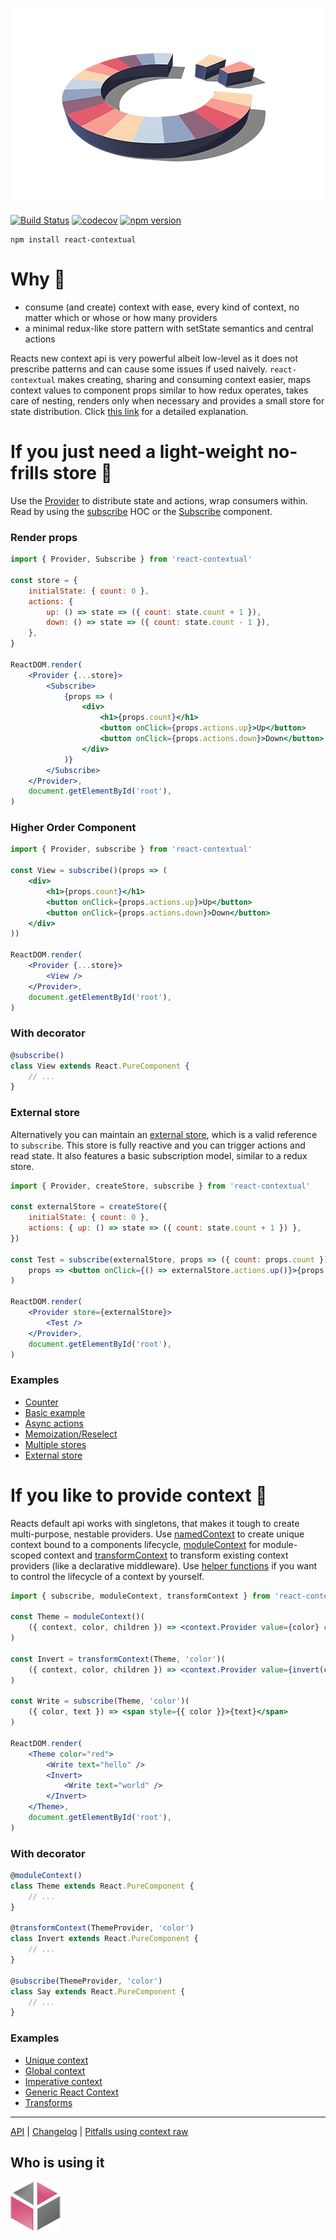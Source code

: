 <p align="center">
  <img width="500" height="314" src="assets/logo-3d-flat.png">
</p>

[![Build Status](https://travis-ci.org/drcmda/react-contextual.svg?branch=master)](https://travis-ci.org/drcmda/react-contextual) [![codecov](https://codecov.io/gh/drcmda/react-contextual/branch/master/graph/badge.svg)](https://codecov.io/gh/drcmda/react-contextual) [![npm version](https://badge.fury.io/js/react-contextual.svg)](https://badge.fury.io/js/react-contextual)

    npm install react-contextual

# Why 🤔

* consume (and create) context with ease, every kind of context, no matter which or whose or how many providers
* a minimal redux-like store pattern with setState semantics and central actions

Reacts new context api is very powerful albeit low-level as it does not prescribe patterns and can cause some issues if used naively. `react-contextual` makes creating, sharing and consuming context easier, maps context values to component props similar to how redux operates, takes care of nesting, renders only when necessary and provides a small store for state distribution. Click [this link](https://github.com/drcmda/react-contextual/blob/master/PITFALLS.md) for a detailed explanation.

# If you just need a light-weight no-frills store 🎰

Use the [Provider](https://github.com/drcmda/react-contextual/blob/master/API.md#provider) to distribute state and actions, wrap consumers within. Read by using the [subscribe](https://github.com/drcmda/react-contextual/blob/master/API.md#subscribe) HOC or the [Subscribe](https://github.com/drcmda/react-contextual/blob/master/API.md#subscribe-as-a-component) component.

### Render props

```jsx
import { Provider, Subscribe } from 'react-contextual'

const store = {
    initialState: { count: 0 },
    actions: {
        up: () => state => ({ count: state.count + 1 }),
        down: () => state => ({ count: state.count - 1 }),
    },
}

ReactDOM.render(
    <Provider {...store}>
        <Subscribe>
            {props => (
                <div>
                    <h1>{props.count}</h1>
                    <button onClick={props.actions.up}>Up</button>
                    <button onClick={props.actions.down}>Down</button>
                </div>
            )}
        </Subscribe>
    </Provider>,
    document.getElementById('root'),
)
```

### Higher Order Component

```jsx
import { Provider, subscribe } from 'react-contextual'

const View = subscribe()(props => (
    <div>
        <h1>{props.count}</h1>
        <button onClick={props.actions.up}>Up</button>
        <button onClick={props.actions.down}>Down</button>
    </div>
))

ReactDOM.render(
    <Provider {...store}>
        <View />
    </Provider>,
    document.getElementById('root'),
)
```

### With decorator

```jsx
@subscribe()
class View extends React.PureComponent {
    // ...
}
```

### External store

Alternatively you can maintain an [external store](https://github.com/drcmda/react-contextual/blob/master/API.md#createstore), which is a valid reference to `subscribe`. This store is fully reactive and you can trigger actions and read state. It also features a basic subscription model, similar to a redux store.

```jsx
import { Provider, createStore, subscribe } from 'react-contextual'

const externalStore = createStore({
    initialState: { count: 0 },
    actions: { up: () => state => ({ count: state.count + 1 }) },
})

const Test = subscribe(externalStore, props => ({ count: props.count }))(
    props => <button onClick={() => externalStore.actions.up()}>{props.count}</button>,
)

ReactDOM.render(
    <Provider store={externalStore}>
        <Test />
    </Provider>,
    document.getElementById('root'),
)
```

### Examples

* [Counter](https://codesandbox.io/embed/3vo9164z25)
* [Basic example](https://codesandbox.io/embed/lxly45lvkl)
* [Async actions](https://codesandbox.io/embed/ywyr3q5n4z)
* [Memoization/Reselect](https://codesandbox.io/embed/yvx9my007z)
* [Multiple stores](https://codesandbox.io/embed/0o8pj1jz7v)
* [External store](https://codesandbox.io/embed/3vo9164z25)

# If you like to provide context 🚀

Reacts default api works with singletons, that makes it tough to create multi-purpose, nestable providers. Use [namedContext](https://github.com/drcmda/react-contextual/blob/master/API.md#namedcontext) to create unique context bound to a components lifecycle, [moduleContext](https://github.com/drcmda/react-contextual/blob/master/API.md#modulecontext) for module-scoped context and [transformContext](https://github.com/drcmda/react-contextual/blob/master/API.md#transformcontext) to transform existing context providers (like a declarative middleware). Use [helper functions](https://github.com/drcmda/react-contextual/blob/master/API.md#imperative-context-handling) if you want to control the lifecycle of a context by yourself.

```jsx
import { subscribe, moduleContext, transformContext } from 'react-contextual'

const Theme = moduleContext()(
    ({ context, color, children }) => <context.Provider value={color} children={children} />
)

const Invert = transformContext(Theme, 'color')(
    ({ context, color, children }) => <context.Provider value={invert(color)} children={children} />
)

const Write = subscribe(Theme, 'color')(
    ({ color, text }) => <span style={{ color }}>{text}</span>
)

ReactDOM.render(
    <Theme color="red">
        <Write text="hello" />
        <Invert>
            <Write text="world" />
        </Invert>
    </Theme>,
    document.getElementById('root'),
)
```

### With decorator

```jsx
@moduleContext()
class Theme extends React.PureComponent {
    // ...
}

@transformContext(ThemeProvider, 'color')
class Invert extends React.PureComponent {
    // ...
}

@subscribe(ThemeProvider, 'color')
class Say extends React.PureComponent {
    // ...
}
```

### Examples

* [Unique context](https://codesandbox.io/embed/ox405qqopy)
* [Global context](https://codesandbox.io/embed/v8pn13nq77)
* [Imperative context](https://codesandbox.io/embed/30ql1rxzlq)
* [Generic React Context](https://codesandbox.io/embed/55wp11lv4)
* [Transforms](https://codesandbox.io/embed/mjv84k1kn9)

---

[API](https://github.com/drcmda/react-contextual/blob/master/API.md) | [Changelog](https://github.com/drcmda/react-contextual/blob/master/CHANGELOG.md) | [Pitfalls using context raw](https://github.com/drcmda/react-contextual/blob/master/PITFALLS.md)

## Who is using it

[![AWV](/assets/corp-awv.png)](https://github.com/awv-informatik)
